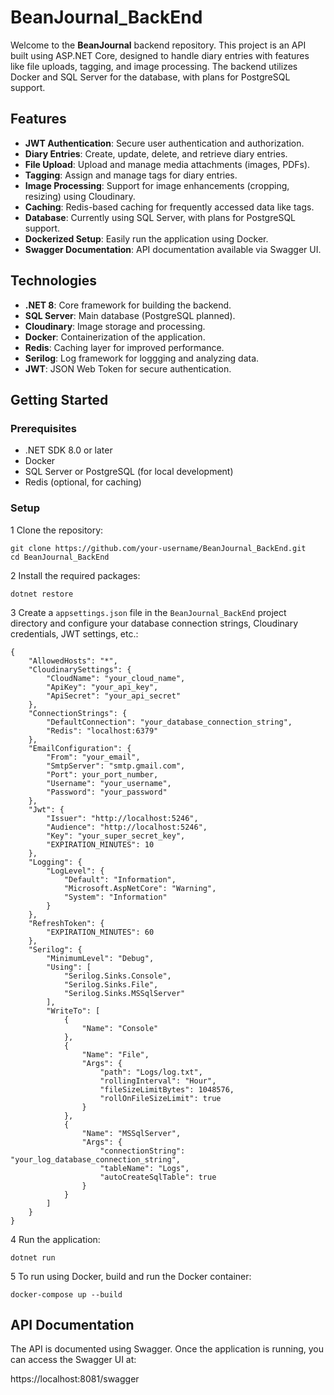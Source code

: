 
# BeanJournal_BackEnd

Welcome to the **BeanJournal** backend repository. This project is an API built using ASP.NET Core, designed to handle diary entries with features like file uploads, tagging, and image processing. The backend utilizes Docker and SQL Server for the database, with plans for PostgreSQL support.


## Features

- **JWT Authentication**: Secure user authentication and authorization.
- **Diary Entries**: Create, update, delete, and retrieve diary entries.
- **File Upload**: Upload and manage media attachments (images, PDFs).
- **Tagging**: Assign and manage tags for diary entries.
- **Image Processing**: Support for image enhancements (cropping, resizing) using Cloudinary.
- **Caching**: Redis-based caching for frequently accessed data like tags.
- **Database**: Currently using SQL Server, with plans for PostgreSQL support.
- **Dockerized Setup**: Easily run the application using Docker.
- **Swagger Documentation**: API documentation available via Swagger UI.


## Technologies

- **.NET 8**: Core framework for building the backend.
- **SQL Server**: Main database (PostgreSQL planned).
- **Cloudinary**: Image storage and processing.
- **Docker**: Containerization of the application.
- **Redis**: Caching layer for improved performance.
- **Serilog**: Log framework for loggging and analyzing data.
- **JWT**: JSON Web Token for secure authentication.


## Getting Started

### Prerequisites

- .NET SDK 8.0 or later
- Docker
- SQL Server or PostgreSQL (for local development)
- Redis (optional, for caching)

### Setup

1 Clone the repository:
   ```
   git clone https://github.com/your-username/BeanJournal_BackEnd.git
   cd BeanJournal_BackEnd
   ```

2 Install the required packages:

    dotnet restore

3 Create a ```appsettings.json``` file in the ```BeanJournal_BackEnd``` project directory and configure your database connection strings, Cloudinary credentials, JWT settings, etc.:

    {
        "AllowedHosts": "*",
        "CloudinarySettings": {
            "CloudName": "your_cloud_name",
            "ApiKey": "your_api_key",
            "ApiSecret": "your_api_secret"
        },
        "ConnectionStrings": {
            "DefaultConnection": "your_database_connection_string",
            "Redis": "localhost:6379"
        },
        "EmailConfiguration": {
            "From": "your_email",
            "SmtpServer": "smtp.gmail.com",
            "Port": your_port_number,
            "Username": "your_username",
            "Password": "your_password"
        },
        "Jwt": {
            "Issuer": "http://localhost:5246",
            "Audience": "http://localhost:5246",
            "Key": "your_super_secret_key",
            "EXPIRATION_MINUTES": 10
        },
        "Logging": {
            "LogLevel": {
                "Default": "Information",
                "Microsoft.AspNetCore": "Warning",
                "System": "Information"
            }
        },
        "RefreshToken": {
            "EXPIRATION_MINUTES": 60
        },
        "Serilog": {
            "MinimumLevel": "Debug",
            "Using": [
                "Serilog.Sinks.Console",
                "Serilog.Sinks.File",
                "Serilog.Sinks.MSSqlServer"
            ],
            "WriteTo": [
                {
                    "Name": "Console"
                },
                {
                    "Name": "File",
                    "Args": {
                        "path": "Logs/log.txt",
                        "rollingInterval": "Hour",
                        "fileSizeLimitBytes": 1048576,
                        "rollOnFileSizeLimit": true
                    }
                },
                {
                    "Name": "MSSqlServer",
                    "Args": {
                        "connectionString": "your_log_database_connection_string",
                        "tableName": "Logs",
                        "autoCreateSqlTable": true
                    }
                }
            ]
        }
    }

4 Run the application:

    dotnet run

5 To run using Docker, build and run the Docker container:

    docker-compose up --build


## API Documentation

The API is documented using Swagger. Once the application is running, you can access the Swagger UI at:

https://localhost:8081/swagger
